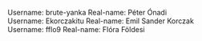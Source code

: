 Username: brute-yanka   Real-name: Péter Ónadi<br>
Username: Ekorczakitu   Real-name: Emil Sander Korczak<br>
Username: fflo9   	Real-name: Flóra Földesi<br>
